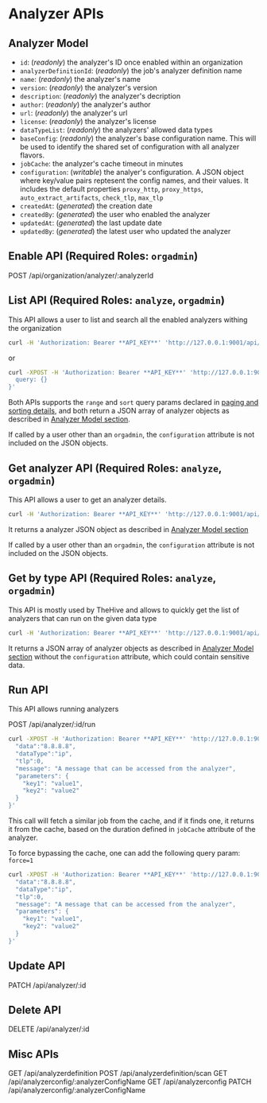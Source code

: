 # Analyzer APIs

## Analyzer Model

- `id`: (*readonly*) the analyzer's ID once enabled within an organization
- `analyzerDefinitionId`: (*readonly*) the job's analyzer definition name
- `name`: (*readonly*) the analyzer's name
- `version`: (*readonly*) the analyzer's version
- `description`: (*readonly*) the analyzer's decription
- `author`: (*readonly*) the analyzer's author
- `url`: (*readonly*) the analyzer's url
- `license`: (*readonly*) the analyzer's license
- `dataTypeList`: (*readonly*) the analyzers' allowed data types
- `baseConfig`: (*readonly*) the analyzer's base configuration name. This will be used to identify the shared set of configuration with all analyzer flavors.
- `jobCache`: the analyzer's cache timeout in minutes
- `configuration`: (*writable*) the analyer's configuration. A JSON object where key/value pairs reptesent the config names, and their values. It includes the default properties `proxy_http`, `proxy_https`, `auto_extract_artifacts`, `check_tlp`, `max_tlp`
- `createdAt`: (*generated*) the creation date
- `createdBy`: (*generated*) the user who enabled the analyzer
- `updatedAt`: (*generated*) the last update date
- `updatedBy`: (*generated*) the latest user who updated the analyzer

## Enable  API (**Required Roles**: `orgadmin`)

POST /api/organization/analyzer/:analyzerId

## List API (**Required Roles**: `analyze`, `orgadmin`)

This API allows a user to list and search all the enabled analyzers withing the organization

```bash
curl -H 'Authorization: Bearer **API_KEY**' 'http://127.0.0.1:9001/api/analyzer'
```

or

```bash
curl -XPOST -H 'Authorization: Bearer **API_KEY**' 'http://127.0.0.1:9001/api/analyzer/_search' -d '{
  query: {}
}'
```

Both APIs supports the `range` and `sort` query params declared in [paging and sorting details](misc.md#paging-and-sorting), and both return a JSON array of analyzer objects as described in [Analyzer Model section](#analyzer-model).

If called by a user other than an `orgadmin`, the `configuration` attribute is not included on the JSON objects.

## Get analyzer API (**Required Roles**: `analyze`, `orgadmin`)

This API allows a user to get an analyzer details.

```bash
curl -H 'Authorization: Bearer **API_KEY**' 'http://127.0.0.1:9001/api/analyzer/ANALYZER_ID'
```

It returns a analyzer JSON object as described in [Analyzer Model section](#analyzer-model)

If called by a user other than an `orgadmin`, the `configuration` attribute is not included on the JSON objects.

## Get by type API (**Required Roles**: `analyze`, `orgadmin`)

This API is mostly used by TheHive and allows to quickly get the list of analyzers that can run on the given data type

```bash
curl -H 'Authorization: Bearer **API_KEY**' 'http://127.0.0.1:9001/api/analyzer/type/DATA_TYPE'
```

It returns a JSON array of analyzer objects as described in [Analyzer Model section](#analyzer-model) without the `configuration` attribute, which could contain sensitive data.

## Run API

This API allows running analyzers

POST /api/analyzer/:id/run

```bash
curl -XPOST -H 'Authorization: Bearer **API_KEY**' 'http://127.0.0.1:9001/api/analyzer/ANALYZER_ID/run' -d '{
  "data":"8.8.8.8",
  "dataType":"ip",
  "tlp":0,
  "message": "A message that can be accessed from the analyzer",
  "parameters": {
    "key1": "value1",
    "key2": "value2"
  }
}'
```

This call will fetch a similar job from the cache, and if it finds one, it returns it from the cache, based on the duration defined in `jobCache` attribute of the analyzer.

To force bypassing the cache, one can add the following query param: `force=1`

```bash
curl -XPOST -H 'Authorization: Bearer **API_KEY**' 'http://127.0.0.1:9001/api/analyzer/ANALYZER_ID/run?force=1' -d '{
  "data":"8.8.8.8",
  "dataType":"ip",
  "tlp":0,
  "message": "A message that can be accessed from the analyzer",
  "parameters": {
    "key1": "value1",
    "key2": "value2"
  }
}'
```

## Update API

PATCH /api/analyzer/:id

## Delete API

DELETE /api/analyzer/:id

## Misc APIs

GET   /api/analyzerdefinition
POST  /api/analyzerdefinition/scan
GET   /api/analyzerconfig/:analyzerConfigName
GET   /api/analyzerconfig
PATCH /api/analyzerconfig/:analyzerConfigName